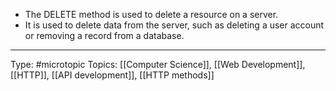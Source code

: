 - The DELETE method is used to delete a resource on a server.
- It is used to delete data from the server, such as deleting a user account or removing a record from a database.

___
Type: #microtopic 
Topics: [[Computer Science]], [[Web Development]], [[HTTP]], [[API development]], [[HTTP methods]]
